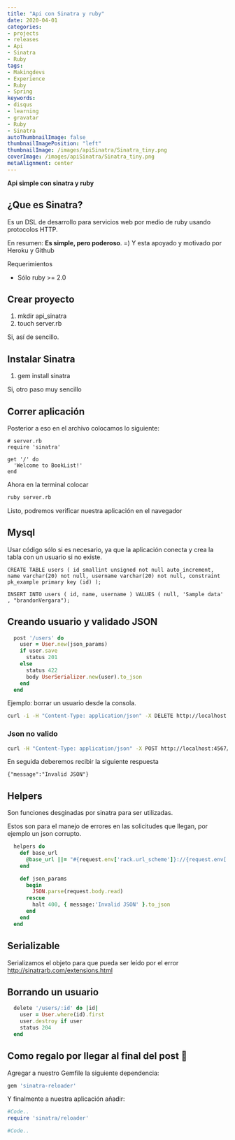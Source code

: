 ```yaml
---
title: "Api con Sinatra y ruby"
date: 2020-04-01
categories:
- projects
- releases
- Api
- Sinatra
- Ruby
tags:
- Makingdevs
- Experience
- Ruby
- Spring
keywords:
- disqus
- learning
- gravatar
- Ruby
- Sinatra
autoThumbnailImage: false
thumbnailImagePosition: "left"
thumbnailImage: /images/apiSinatra/Sinatra_tiny.png
coverImage: /images/apiSinatra/Sinatra_tiny.png
metaAlignment: center
---
```

**Api simple con sinatra y ruby**

## ¿Que es Sinatra?

Es un DSL de desarrollo para servicios web por medio de ruby usando protocolos HTTP.

En resumen: **Es simple, pero poderoso**. =) Y esta apoyado y motivado por Heroku y Github

Requerimientos
- Sólo ruby >= 2.0

## Crear proyecto

1.  mkdir api_sinatra
2.  touch server.rb

Si, así de sencillo.

## Instalar Sinatra

1.  gem install sinatra

Si, otro paso muy sencillo

## Correr aplicación
Posterior a eso en el archivo colocamos lo siguiente:
```
# server.rb
require 'sinatra'

get '/' do
  'Welcome to BookList!'
end
```
Ahora en la terminal colocar

````bash
ruby server.rb
````
Listo, podremos verificar nuestra aplicación en el navegador

## Mysql

Usar código sólo si es necesario, ya que la aplicación conecta y crea la tabla con un usuario si no existe.

```mysql
CREATE TABLE users ( id smallint unsigned not null auto_increment, name varchar(20) not null, username varchar(20) not null, constraint pk_example primary key (id) );

INSERT INTO users ( id, name, username ) VALUES ( null, 'Sample data' , "brandonVergara");
```
## Creando usuario y validado JSON

```ruby
  post '/users' do
    user = User.new(json_params)
    if user.save
      status 201
    else
      status 422
      body UserSerializer.new(user).to_json
    end
  end
```

Ejemplo: borrar un usuario desde la consola.

```bash
curl -i -H "Content-Type: application/json" -X DELETE http://localhost:4567/api/v1/users/2
```

### Json no valido
```bash
curl -H "Content-Type: application/json" -X POST http://localhost:4567/api/v1/users -d '{"name": "brandon", "username": "postman"'
```
En seguida deberemos recibir la siguiente respuesta

```
{"message":"Invalid JSON"}
```

## Helpers

Son funciones desginadas por sinatra para ser utilizadas.

Estos son para el manejo de errores en las solicitudes que llegan, por ejemplo un json corrupto.



```ruby
  helpers do
    def base_url
      @base_url ||= "#{request.env['rack.url_scheme']}://{request.env['HTTP_HOST']}"
    end

    def json_params
      begin
        JSON.parse(request.body.read)
      rescue
        halt 400, { message:'Invalid JSON' }.to_json
      end
    end
  end
```

## Serializable

Serializamos el objeto para que pueda ser leído por el error
http://sinatrarb.com/extensions.html


## Borrando un usuario

```ruby
  delete '/users/:id' do |id|
    user = User.where(id).first
    user.destroy if user
    status 204
  end
```
## Como regalo por llegar al final del post 🤭

Agregar a nuestro Gemfile la siguiente dependencia:

```ruby
gem 'sinatra-reloader'
```
Y finalmente a nuestra aplicación añadir:

```ruby
#Code..
require 'sinatra/reloader'

#Code..



```
